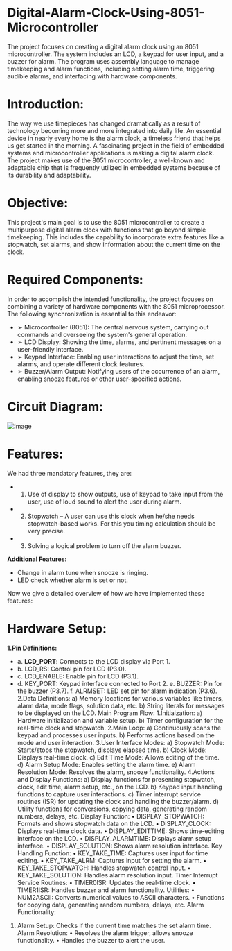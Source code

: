 # Digital-Alarm-Clock-Using-8051-Microcontroller
The project focuses on creating a digital alarm clock using an 8051 microcontroller. The system includes an LCD, a keypad for user input, and a buzzer for alarm. The program uses assembly language to manage timekeeping and alarm functions, including setting alarm time, triggering audible alarms, and interfacing with hardware components.

# Introduction:
The way we use timepieces has changed dramatically as a result of technology becoming more and more integrated into daily life. An essential device in nearly every home is the alarm clock, a timeless friend that helps us get started in the morning.
A fascinating project in the field of embedded systems and microcontroller applications is making a digital alarm clock. The project makes use of the 8051 microcontroller, a well-known and adaptable chip that is frequently utilized in embedded systems because of its durability and adaptability.

# Objective:
This project's main goal is to use the 8051 microcontroller to create a multipurpose digital alarm clock with functions that go beyond simple timekeeping. This includes the capability to incorporate extra features like a stopwatch, set alarms, and show information about the current time on the clock.

# Required Components:
In order to accomplish the intended functionality, the project focuses on combining a variety of hardware components with the 8051 microprocessor. The following synchronization is essential to this endeavor:
- ➢ Microcontroller (8051): The central nervous system, carrying out commands and overseeing the system's general operation.
- ➢ LCD Display: Showing the time, alarms, and pertinent messages on a user-friendly interface.
- ➢ Keypad Interface: Enabling user interactions to adjust the time, set alarms, and operate different clock features.
- ➢ Buzzer/Alarm Output: Notifying users of the occurrence of an alarm, enabling snooze features or other user-specified actions.

# Circuit Diagram:
![image](https://github.com/user-attachments/assets/bd0cde84-cd43-44a3-bf78-3766ed551e26)

# Features:
We had three mandatory features, they are:
- 1. Use of display to show outputs, use of keypad to take input from the user, use of loud sound to alert the user during alarm.
- 2. Stopwatch – A user can use this clock when he/she needs stopwatch-based works. For this you timing calculation should be very precise.
- 3. Solving a logical problem to turn off the alarm buzzer.

**Additional Features:**
- Change in alarm tune when snooze is ringing.
- LED check whether alarm is set or not.

Now we give a detailed overview of how we have implemented these features:

# Hardware Setup:
**1.Pin Definitions:**
- a. **LCD_PORT**: Connects to the LCD display via Port 1.
- b. LCD_RS: Control pin for LCD (P3.0).
- c. LCD_ENABLE: Enable pin for LCD (P3.1).
- d. KEY_PORT: Keypad interface connected to Port 2.
e.
BUZZER: Pin for the buzzer (P3.7).
f.
ALRMSET: LED set pin for alarm indication (P3.6).
2.Data Definitions:
a)
Memory locations for various variables like timers, alarm data, mode flags, solution data, etc.
b)
String literals for messages to be displayed on the LCD.
Main Program Flow:
1.Initiaization:
a)
Hardware initialization and variable setup.
b)
Timer configuration for the real-time clock and stopwatch.
2.Main Loop:
a)
Continuously scans the keypad and processes user inputs.
b)
Performs actions based on the mode and user interaction.
3.User Interface Modes:
a)
Stopwatch Mode: Starts/stops the stopwatch, displays elapsed time.
b)
Clock Mode: Displays real-time clock.
c)
Edit Time Mode: Allows editing of the time.
d)
Alarm Setup Mode: Enables setting the alarm time.
e)
Alarm Resolution Mode: Resolves the alarm, snooze functionality.
4.Actions and Display Functions:
a)
Display functions for presenting stopwatch, clock, edit time, alarm setup, etc., on the LCD.
b)
Keypad input handling functions to capture user interactions.
c)
Timer interrupt service routines (ISR) for updating the clock and handling the buzzer/alarm.
d)
Utility functions for conversions, copying data, generating random numbers, delays, etc.
Display Function:
•
DISPLAY_STOPWATCH: Formats and shows stopwatch data on the LCD.
•
DISPLAY_CLOCK: Displays real-time clock data.
•
DISPLAY_EDITTIME: Shows time-editing interface on the LCD.
•
DISPLAY_ALARMTIME: Displays alarm setup interface.
•
DISPLAY_SOLUTION: Shows alarm resolution interface.
Key Handling Function:
•
KEY_TAKE_TIME: Captures user input for time editing.
•
KEY_TAKE_ALRM: Captures input for setting the alarm.
•
KEY_TAKE_STOPWATCH: Handles stopwatch control input.
•
KEY_TAKE_SOLUTION: Handles alarm resolution input.
Timer Interrupt Service Routines:
•
TIMER0ISR: Updates the real-time clock.
•
TIMER1ISR: Handles buzzer and alarm functionality.
Utilities:
•
NUM2ASCII: Converts numerical values to ASCII characters.
•
Functions for copying data, generating random numbers, delays, etc.
Alarm Functionality:
1. Alarm Setup: Checks if the current time matches the set alarm time.
Alarm Resolution:
•
Resolves the alarm trigger, allows snooze functionality.
•
Handles the buzzer to alert the user.
